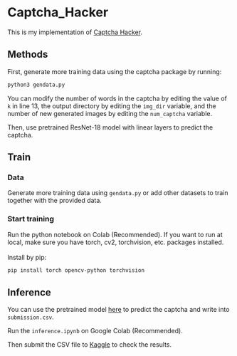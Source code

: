 # Captcha_Hacker
This is my implementation of [Captcha Hacker](https://www.kaggle.com/competitions/captcha-hacker).

## Methods
First, generate more training data using the captcha package by running:
```python
python3 gendata.py
```
You can modify the number of words in the captcha by editing the value of `k` in line 13, the output directory by editing the `img_dir` variable, and the number of new generated images by editing the `num_captcha` variable.

Then, use pretrained ResNet-18 model with linear layers to predict the captcha.

## Train

### Data
Generate more training data using `gendata.py` or add other datasets to train together with the provided data.

### Start training
Run the python notebook on Colab (Recommended).
If you want to run at local, make sure you have torch, cv2, torchvision, etc. packages installed.<br>
<br>
Install by pip:
```bash
pip install torch opencv-python torchvision
```

## Inference
You can use the pretrained model [here](shorturl.at/lAM354) to predict the captcha and write into `submission.csv`.

Run the `inference.ipynb` on Google Colab (Recommended).

Then submit the CSV file to [Kaggle](https://www.kaggle.com/competitions/captcha-hacker/data) to check the results.


